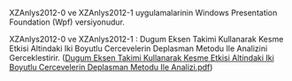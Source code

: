 XZAnlys2012-0 ve XZAnlys2012-1 uygulamalarinin Windows Presentation Foundation (Wpf) versiyonudur.

XZAnlys2012-0 ve XZAnlys2012-1 : Dugum Eksen Takimi Kullanarak Kesme Etkisi Altindaki Iki Boyutlu Cercevelerin Deplasman Metodu Ile Analizini Gerceklestirir. ([Dugum Eksen Takimi Kullanarak Kesme Etkisi Altindaki Iki Boyutlu Cercevelerin Deplasman Metodu Ile Analizi.pdf](https://github.com/iskenderatalay/XZAnlys2012/files/13727244/Dugum.Eksen.Takimi.Kullanarak.Kesme.Etkisi.Altindaki.Iki.Boyutlu.Cercevelerin.Deplasman.Metodu.Ile.Analizi.pdf))
